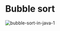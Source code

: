 # Bubble sort

![bubble-sort-in-java-1](https://user-images.githubusercontent.com/46066018/118395985-f77ec100-b66a-11eb-838f-a0cbd56276ca.gif)
